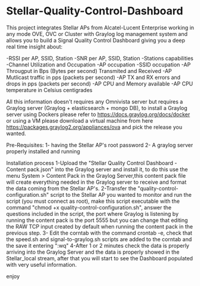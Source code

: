 # Stellar-Quality-Control-Dashboard
This project integrates Stellar APs from Alcatel-Lucent Enterprise working in any mode OVE, OVC or Cluster with Graylog log management system and allows you to build a Signal Quality Control Dashboard giving you a deep real time insight about:

-RSSI per AP, SSID, Station
-SNR per AP, SSID, Station
-Stations capabilities
-Channel Utilization and Occupation
-AP occupation
-SSID occupation
-AP Througput in Bps (Bytes per second) Transmited and Received
-AP Mutlicast traffic in pps (packets per second)
-AP TX and RX errors and drops in pps (packets per second)
-AP CPU and Memory available
-AP CPU temperature in Celsius centigrades

All this information doesn't requires any Omnivista server but requires a Graylog server (Graylog + elasticsearch + mongo DB), to install a Graylog server using Dockers please refer to https://docs.graylog.org/docs/docker or using a VM please download a virtual machine from here https://packages.graylog2.org/appliances/ova and pick the release you wanted.

Pre-Requisites:
1- having the Stellar AP's root password
2- A graylog server properly installed and running

Installation process
1-Upload the "Stellar Quality Control Dashboard - Content pack.json" into the Graylog server and install it, to do this use the menu System > Content Pack in the Graylog Server,this content pack file will create everything needed in the Graylog server to receive and format the data coming from the Stellar AP's.
2-Transfer the "quality-control-configuration.sh" script to the Stellar AP you wanted to monitor and run the script (you must connect as root), make this script executable with the command "chmod +x quality-control-configuration.sh", answer the questions included in the script, the port where Graylog is listening by running the content pack is the port 5555 but you can change that editing the RAW TCP input created by default when running the content pack in the previous step.
3- Edit the corntab with the command crontab -e, check that the speed.sh and signal-to-graylog.sh scripts are added to the corntab and the save it entering ":wq"
4-After 1 or 2 minutes check the data is properly arriving into the Graylog Server and the data is properly showed in the Stellar_local stream, after that you will start to see the Dashboard populated with very useful information.

enjoy
